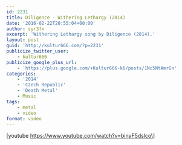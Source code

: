 ```yaml
---
id: 2231
title: Diligence - Withering Lethargy (2014)
date: '2016-02-22T20:55:04+00:00'
author: syr3fx
excerpt: 'Withering Lethargy song by Diligence (2014).'
layout: post
guid: 'http://kultur666.com/?p=2231'
publicize_twitter_user:
    - kultur666
publicize_google_plus_url:
    - 'https://plus.google.com/+Kultur666-k6/posts/1Nc5NtAmrGn'
categories:
    - '2014'
    - 'Czech Republic'
    - 'Death Metal'
    - Music
tags:
    - metal
    - video
format: video
---
```


\[youtube https://www.youtube.com/watch?v=binyF5dslco\]